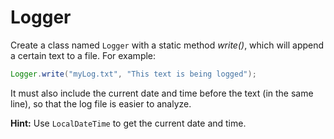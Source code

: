 # Logger

Create a class named ``Logger`` with a static method *write()*, which will append a certain text to a file. For example:

````java
Logger.write("myLog.txt", "This text is being logged");
````

It must also include the current date and time before the text (in the same line), so that the log file is easier to analyze.

**Hint:** Use ``LocalDateTime`` to get the current date and time.